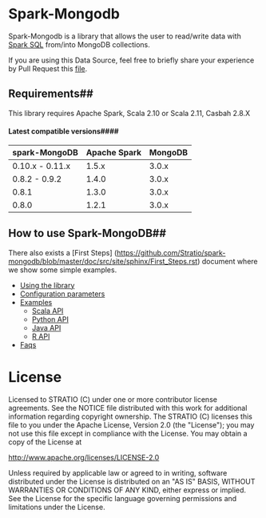 # Spark-Mongodb
Spark-Mongodb is a library that allows the user to read/write data with [Spark SQL](http://spark.apache.org/docs/latest/sql-programming-guide.html)
from/into MongoDB collections.


If you are using this Data Source, feel free to briefly share your experience by Pull Request this [file](https://github.com/Stratio/spark-mongodb/blob/master/doc/src/site/sphinx/PoweredBy.rst).

## Requirements##

This library requires Apache Spark, Scala 2.10 or Scala 2.11, Casbah 2.8.X

#### Latest compatible versions####

| spark-MongoDB     | Apache Spark  | MongoDB  | 
| ----------------- | ------------- | -------- | 
| 0.10.x - 0.11.x   | 1.5.x         | 3.0.x    | 
| 0.8.2 - 0.9.2     | 1.4.0         | 3.0.x    | 
| 0.8.1             | 1.3.0         | 3.0.x    | 
| 0.8.0             | 1.2.1         | 3.0.x    | 


## How to use Spark-MongoDB##

There also exists a [First Steps] (<https://github.com/Stratio/spark-mongodb/blob/master/doc/src/site/sphinx/First_Steps.rst>) document where we show some simple examples.

- [Using the library](https://github.com/Stratio/spark-mongodb/blob/master/doc/src/site/sphinx/First_Steps.rst#using-the-library)
- [Configuration parameters](https://github.com/Stratio/spark-mongodb/blob/master/doc/src/site/sphinx/First_Steps.rst#configuration-parameters)
- [Examples](https://github.com/Stratio/spark-mongodb/blob/master/doc/src/site/sphinx/First_Steps.rst#examples)
    - [Scala API](https://github.com/Stratio/spark-mongodb/blob/master/doc/src/site/sphinx/First_Steps.rst#scala-api)
    - [Python API](https://github.com/Stratio/spark-mongodb/blob/master/doc/src/site/sphinx/First_Steps.rst#python-api)
    - [Java API](https://github.com/Stratio/spark-mongodb/blob/master/doc/src/site/sphinx/First_Steps.rst#java-api)
    - [R API](https://github.com/Stratio/spark-mongodb/blob/master/doc/src/site/sphinx/First_Steps.rst#r-api)
- [Faqs](https://github.com/Stratio/spark-mongodb/blob/master/doc/src/site/sphinx/faqs.rst)



# License #

Licensed to STRATIO (C) under one or more contributor license agreements.
See the NOTICE file distributed with this work for additional information
regarding copyright ownership.  The STRATIO (C) licenses this file
to you under the Apache License, Version 2.0 (the
"License"); you may not use this file except in compliance
with the License.  You may obtain a copy of the License at

  http://www.apache.org/licenses/LICENSE-2.0

Unless required by applicable law or agreed to in writing,
software distributed under the License is distributed on an
"AS IS" BASIS, WITHOUT WARRANTIES OR CONDITIONS OF ANY
KIND, either express or implied.  See the License for the
specific language governing permissions and limitations
under the License.

